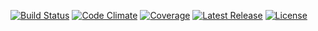 [![Build Status](https://img.shields.io/travis/yrizos/data-object.svg)](https://travis-ci.org/yrizos/data-object)
[![Code Climate](http://img.shields.io/codeclimate/github/yrizos/data-object.svg)](https://codeclimate.com/github/yrizos/data-object)
[![Coverage](http://img.shields.io/codeclimate/coverage/github/yrizos/data-object.svg)](https://codeclimate.com/github/yrizos/data-object)
[![Latest Release](http://img.shields.io/packagist/v/yrizos/data-object.svg)](https://packagist.org/packages/yrizos/data-object)
[![License](http://img.shields.io/packagist/l/yrizos/data-object.svg)](https://packagist.org/packages/yrizos/data-object)
